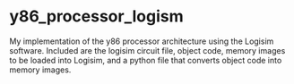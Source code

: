 # y86_processor_logism
My implementation of the y86 processor architecture using the Logisim software. Included are the logisim circuit file, object code, memory images to be loaded into Logisim, and a python file that converts object code into memory images. 
